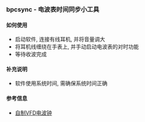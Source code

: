 ### bpcsync - 电波表时间同步小工具

#### 如何使用
* 启动软件, 连接有线耳机, 并将音量调大
* 将耳机线缠绕在手表上, 并手动启动电波表的对时功能
* 等待收波完成

#### 补充说明
* 软件使用系统时间, 需确保系统时间正确


#### 参考信息
* [自制VFD电波钟](https://www.cnblogs.com/DLHC-TECH/p/Radio_Controlled_Clock_T-D-P11.html)
